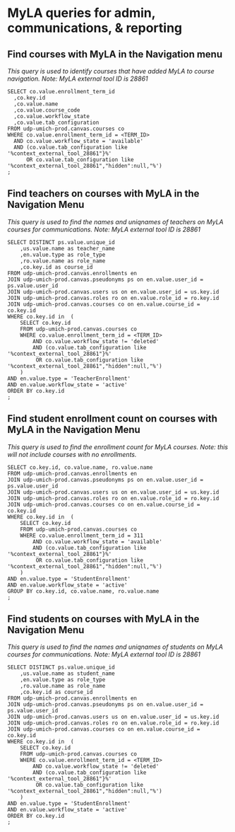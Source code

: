 # MyLA queries for admin, communications, & reporting

## Find courses with MyLA in the Navigation menu

*This query is used to identify courses that have added MyLA to course navigation. Note: MyLA external tool ID is 28861*

```
SELECT co.value.enrollment_term_id
  ,co.key.id
  ,co.value.name
  ,co.value.course_code
  ,co.value.workflow_state
  ,co.value.tab_configuration
FROM udp-umich-prod.canvas.courses co
WHERE co.value.enrollment_term_id = <TERM_ID>
  AND co.value.workflow_state = 'available'
  AND (co.value.tab_configuration like '%context_external_tool_28861"}%'
      OR co.value.tab_configuration like '%context_external_tool_28861","hidden":null,"%')
;
```

## Find teachers on courses with MyLA in the Navigation Menu

*This query is used to find the names and uniqnames of teachers on MyLA courses for communications. Note: MyLA external tool ID is 28861*

```
SELECT DISTINCT ps.value.unique_id
    ,us.value.name as teacher_name
    ,en.value.type as role_type
    ,ro.value.name as role_name
    ,co.key.id as course_id
FROM udp-umich-prod.canvas.enrollments en
JOIN udp-umich-prod.canvas.pseudonyms ps on en.value.user_id = ps.value.user_id
JOIN udp-umich-prod.canvas.users us on en.value.user_id = us.key.id
JOIN udp-umich-prod.canvas.roles ro on en.value.role_id = ro.key.id
JOIN udp-umich-prod.canvas.courses co on en.value.course_id = co.key.id
WHERE co.key.id in  (
    SELECT co.key.id
    FROM udp-umich-prod.canvas.courses co
    WHERE co.value.enrollment_term_id = <TERM_ID>
        AND co.value.workflow_state != 'deleted'
        AND (co.value.tab_configuration like '%context_external_tool_28861"}%'
         OR co.value.tab_configuration like '%context_external_tool_28861","hidden":null,"%')
    )
AND en.value.type = 'TeacherEnrollment'
AND en.value.workflow_state = 'active'
ORDER BY co.key.id
;
```

## Find student enrollment count on courses with MyLA in the Navigation Menu

*This query is used to find the enrollment count for MyLA courses. Note: this will not include courses with no enrollments.*

```
SELECT co.key.id, co.value.name, ro.value.name
FROM udp-umich-prod.canvas.enrollments en
JOIN udp-umich-prod.canvas.pseudonyms ps on en.value.user_id = ps.value.user_id
JOIN udp-umich-prod.canvas.users us on en.value.user_id = us.key.id
JOIN udp-umich-prod.canvas.roles ro on en.value.role_id = ro.key.id
JOIN udp-umich-prod.canvas.courses co on en.value.course_id = co.key.id
WHERE co.key.id in  (
    SELECT co.key.id
    FROM udp-umich-prod.canvas.courses co
    WHERE co.value.enrollment_term_id = 311
        AND co.value.workflow_state = 'available'
        AND (co.value.tab_configuration like '%context_external_tool_28861"}%'
         OR co.value.tab_configuration like '%context_external_tool_28861","hidden":null,"%')
    )
AND en.value.type = 'StudentEnrollment'
AND en.value.workflow_state = 'active'
GROUP BY co.key.id, co.value.name, ro.value.name
;
```

## Find students on courses with MyLA in the Navigation Menu

*This query is used to find the names and uniqnames of students on MyLA courses for communications. Note: MyLA external tool ID is 28861*

```
SELECT DISTINCT ps.value.unique_id
    ,us.value.name as student_name
    ,en.value.type as role_type
    ,ro.value.name as role_name
    ,co.key.id as course_id
FROM udp-umich-prod.canvas.enrollments en
JOIN udp-umich-prod.canvas.pseudonyms ps on en.value.user_id = ps.value.user_id
JOIN udp-umich-prod.canvas.users us on en.value.user_id = us.key.id
JOIN udp-umich-prod.canvas.roles ro on en.value.role_id = ro.key.id
JOIN udp-umich-prod.canvas.courses co on en.value.course_id = co.key.id
WHERE co.key.id in  (
    SELECT co.key.id
    FROM udp-umich-prod.canvas.courses co
    WHERE co.value.enrollment_term_id = <TERM_ID>
        AND co.value.workflow_state != 'deleted'
        AND (co.value.tab_configuration like '%context_external_tool_28861"}%'
         OR co.value.tab_configuration like '%context_external_tool_28861","hidden":null,"%')
    )
AND en.value.type = 'StudentEnrollment'
AND en.value.workflow_state = 'active'
ORDER BY co.key.id
;
```